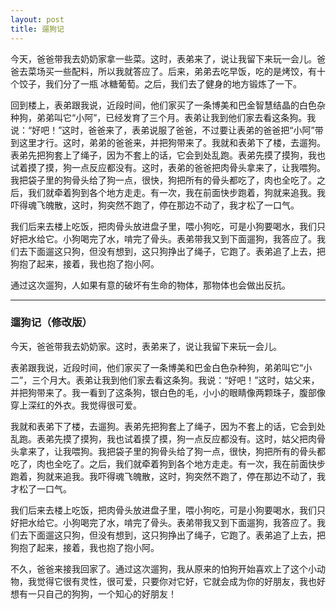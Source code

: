 ```yaml
---
layout: post
title: 遛狗记
---
```



今天，爸爸带我去奶奶家拿一些菜。这时，表弟来了，说让我留下来玩一会儿。爸爸去菜场买一些配料，所以我就答应了。后来，弟弟去吃早饭，吃的是烤饺，有十个饺子，我们分了一瓶 冰糖葡萄。之后，我们去了健身的地方锻炼了一下。

回到楼上，表弟跟我说，近段时间，他们家买了一条博美和巴金智慧结晶的白色杂种狗，弟弟叫它“小阿”，已经发育了三个月。表弟让我到他们家去看这条狗。我说：“好吧！”这时，爸爸来了，表弟说服了爸爸，不过要让表弟的爸爸把“小阿”带到这里才行。这时，弟弟的爸爸来，并把狗带来了。我就和表弟下了楼，去遛狗。表弟先把狗套上了绳子，因为不套上的话，它会到处乱跑。表弟先摸了摸狗，我也试着摸了摸，狗一点反应都没有。这时，表弟的爸爸把肉骨头拿来了，让我喂狗。我把袋子里的狗骨头给了狗一点，很快，狗把所有的骨头都吃了，肉也全吃了。之后，我们就牵着狗到各个地方走走。有一次，我在前面快步跑着，狗就来追我。我吓得魂飞魄散，这时，狗突然不跑了，停在那边不动了，我才松了一口气。

我们后来去楼上吃饭，把肉骨头放进盘子里，喂小狗吃，可是小狗要喝水，我们只好把水给它。小狗喝完了水，啃完了骨头。表弟带我又到下面遛狗，我答应了。我们去下面遛这只狗，但没有想到，这只狗挣出了绳子，它跑了。表弟追了上去，把狗抱了起来，接着，我也抱了抱小阿。

通过这次遛狗，人如果有意的破坏有生命的物体，那物体也会做出反抗。

***

### 遛狗记（修改版）

今天，爸爸带我去奶奶家。这时，表弟来了，说让我留下来玩一会儿。

表弟跟我说，近段时间，他们家买了一条博美和巴金白色杂种狗，弟弟叫它“小二”，三个月大。表弟让我到他们家去看这条狗。我说：“好吧！”这时，姑父来，并把狗带来了。我一看到了这条狗，银白色的毛，小小的眼睛像两颗珠子，腹部像穿上深红的外衣。我觉得很可爱。

我就和表弟下了楼，去遛狗。表弟先把狗套上了绳子，因为不套上的话，它会到处乱跑。表弟先摸了摸狗，我也试着摸了摸，狗一点反应都没有。这时，姑父把肉骨头拿来了，让我喂狗。我把袋子里的狗骨头给了狗一点，很快，狗把所有的骨头都吃了，肉也全吃了。之后，我们就牵着狗到各个地方走走。有一次，我在前面快步跑着，狗就来追我。我吓得魂飞魄散，这时，狗突然不跑了，停在那边不动了，我才松了一口气。

我们后来去楼上吃饭，把肉骨头放进盘子里，喂小狗吃，可是小狗要喝水，我们只好把水给它。小狗喝完了水，啃完了骨头。表弟带我又到下面遛狗，我答应了。我们去下面遛这只狗，但没有想到，这只狗挣出了绳子，它跑了。表弟追了上去，把狗抱了起来，接着，我也抱了抱小阿。

不久，爸爸来接我回家了。通过这次遛狗，我从原来的怕狗开始喜欢上了这个小动物，我觉得它很有灵性，很可爱，只要你对它好，它就会成为你的好朋友，我也好想有一只自己的狗狗，一个知心的好朋友！

